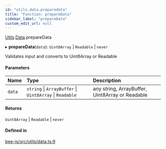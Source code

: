 ```yaml
---
id: "utils.data.preparedata"
title: "Function: prepareData"
sidebar_label: "prepareData"
custom_edit_url: null
---
```


[Utils](../modules/utils.md).[Data](../modules/utils.data.md).prepareData

▸ **prepareData**(`data`): `Uint8Array` \| `Readable` \| `never`

Validates input and converts to Uint8Array or Readable

#### Parameters

| Name | Type | Description |
| :------ | :------ | :------ |
| `data` | `string` \| `ArrayBuffer` \| `Uint8Array` \| `Readable` | any string, ArrayBuffer, Uint8Array or Readable |

#### Returns

`Uint8Array` \| `Readable` \| `never`

#### Defined in

[bee-js/src/utils/data.ts:9](https://github.com/ethersphere/bee-js/blob/0e69ca1/src/utils/data.ts#L9)
